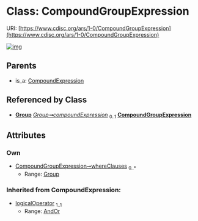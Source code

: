 
# Class: CompoundGroupExpression




URI: [https://www.cdisc.org/ars/1-0/CompoundGroupExpression](https://www.cdisc.org/ars/1-0/CompoundGroupExpression)


[![img](https://yuml.me/diagram/nofunky;dir:TB/class/[Group],[Group]<whereClauses%200..*-%20[CompoundGroupExpression&#124;logicalOperator(i):AndOr],[Group]++-%20compoundExpression%200..1>[CompoundGroupExpression],[CompoundExpression]^-[CompoundGroupExpression],[CompoundExpression])](https://yuml.me/diagram/nofunky;dir:TB/class/[Group],[Group]<whereClauses%200..*-%20[CompoundGroupExpression&#124;logicalOperator(i):AndOr],[Group]++-%20compoundExpression%200..1>[CompoundGroupExpression],[CompoundExpression]^-[CompoundGroupExpression],[CompoundExpression])

## Parents

 *  is_a: [CompoundExpression](CompoundExpression.md)

## Referenced by Class

 *  **[Group](Group.md)** *[Group➞compoundExpression](Group_compoundExpression.md)*  <sub>0..1</sub>  **[CompoundGroupExpression](CompoundGroupExpression.md)**

## Attributes


### Own

 * [CompoundGroupExpression➞whereClauses](CompoundGroupExpression_whereClauses.md)  <sub>0..\*</sub>
     * Range: [Group](Group.md)

### Inherited from CompoundExpression:

 * [logicalOperator](logicalOperator.md)  <sub>1..1</sub>
     * Range: [AndOr](AndOr.md)
